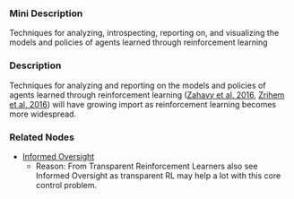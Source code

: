 ### Mini Description

Techniques for analyzing, introspecting, reporting on, and visualizing the models and policies of agents learned through reinforcement learning

### Description

Techniques for analyzing and reporting on the models and policies of agents learned through reinforcement learning ([Zahavy et al. 2016](http://jmlr.org/proceedings/papers/v48/zahavy16.pdf), [Zrihem et al. 2016](https://icmlviz.github.io/assets/papers/10.pdf)) will have growing import as reinforcement learning becomes more widespread.

### Related Nodes

- [Informed Oversight](/Value_Alignment/Control/Oversight/Scalable_Oversight/Informed_Oversight/Informed_Oversight.md)
	- Reason: From Transparent Reinforcement Learners also see Informed Oversight as transparent RL may help a lot with this core control problem.
